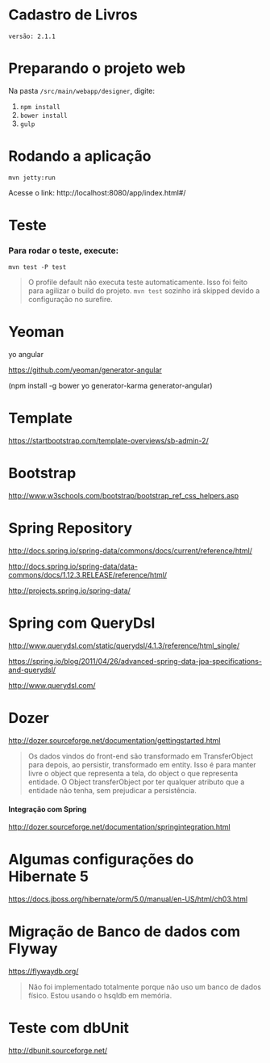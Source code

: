 # Cadastro de Livros

`versão: 2.1.1`

# Preparando o projeto web

Na pasta `/src/main/webapp/designer`, digite:
1. `npm install`
2. `bower install`
3. `gulp`

# Rodando a aplicação

`mvn jetty:run`

Acesse o link: http://localhost:8080/app/index.html#/

# Teste

### Para rodar o teste, execute:
`mvn test -P test`
> O profile default não executa teste automaticamente. Isso foi feito para agilizar o build do projeto. `mvn test` sozinho irá skipped devido a configuração no surefire.

# Yeoman

yo angular

https://github.com/yeoman/generator-angular

(npm install -g  bower yo generator-karma generator-angular)

# Template

https://startbootstrap.com/template-overviews/sb-admin-2/

# Bootstrap

http://www.w3schools.com/bootstrap/bootstrap_ref_css_helpers.asp

# Spring Repository

http://docs.spring.io/spring-data/commons/docs/current/reference/html/

http://docs.spring.io/spring-data/data-commons/docs/1.12.3.RELEASE/reference/html/

http://projects.spring.io/spring-data/

# Spring com QueryDsl

http://www.querydsl.com/static/querydsl/4.1.3/reference/html_single/

https://spring.io/blog/2011/04/26/advanced-spring-data-jpa-specifications-and-querydsl/

http://www.querydsl.com/

# Dozer

http://dozer.sourceforge.net/documentation/gettingstarted.html

> Os dados vindos do front-end são transformado em TransferObject para depois, ao persistir, transformado em entity.
> Isso é para manter livre o object que representa a tela, do object o que representa entidade. O Object transferObject por ter qualquer atributo que a entidade não tenha, sem prejudicar a persistência.

#### Integração com Spring

http://dozer.sourceforge.net/documentation/springintegration.html

# Algumas configurações do Hibernate 5

https://docs.jboss.org/hibernate/orm/5.0/manual/en-US/html/ch03.html

# Migração de Banco de dados com Flyway

https://flywaydb.org/

> Não foi implementado totalmente porque não uso um banco de dados físico. Estou usando o hsqldb em memória.

# Teste com dbUnit

http://dbunit.sourceforge.net/
